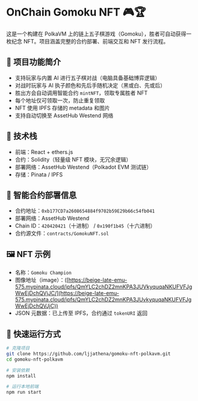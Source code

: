 # OnChain Gomoku NFT 🎮🏆

这是一个构建在 PolkaVM 上的链上五子棋游戏（Gomoku），胜者可自动获得一枚纪念 NFT。项目涵盖完整的合约部署、前端交互和 NFT 发行流程。

## 📌 项目功能简介

- 支持玩家与内置 AI 进行五子棋对战（电脑具备基础博弈逻辑）
- 对战时玩家与 AI 执子颜色和先后手随机决定（黑或白、先或后）
- 胜出方会自动调用智能合约 `mintNFT`，领取专属胜者 NFT
- 每个地址仅可领取一次，防止重复领取
- NFT 使用 IPFS 存储的 metadata 和图片
- 支持自动切换至 AssetHub Westend 网络

## 🧠 技术栈

- 前端：React + ethers.js
- 合约：Solidity（轻量级 NFT 模块，无冗余逻辑）
- 部署网络：AssetHub Westend（Polkadot EVM 测试链）
- 存储：Pinata / IPFS

## 📄 智能合约部署信息

- 合约地址：`0xb177CD7a2608654884f9702b59E29b66c54fb041`
- 部署网络：AssetHub Westend
- Chain ID：`420420421`（十进制） / `0x190f1b45`（十六进制）
- 合约源文件：`contracts/GomokuNFT.sol`

## 🖼️ NFT 示例

- 名称：`Gomoku Champion`
- 图像地址（image）：([https://beige-late-emu-575.mypinata.cloud/ipfs/QmYLC2chDZ2mnKPA3JUVkyquqaNKUFVFJgWwEjDchQVjJC/](https://beige-late-emu-575.mypinata.cloud/ipfs/QmYLC2chDZ2mnKPA3JUvkyquqaNKUFVFJgWwEjDchQVJjC))
- JSON 元数据：已上传至 IPFS，合约通过 `tokenURI` 返回

## 🚀 快速运行方式

```bash
# 克隆项目
git clone https://github.com/ljjathena/gomoku-nft-polkavm.git
cd gomoku-nft-polkavm

# 安装依赖
npm install

# 运行本地前端
npm run start
